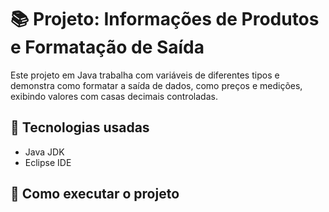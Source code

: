 # 📚 Projeto: Informações de Produtos e Formatação de Saída

Este projeto em Java trabalha com variáveis de diferentes tipos e demonstra como formatar a saída de dados, como preços e medições, exibindo valores com casas decimais controladas.

## 🔧 Tecnologias usadas

- Java JDK
- Eclipse IDE

## 🚀 Como executar o projeto


